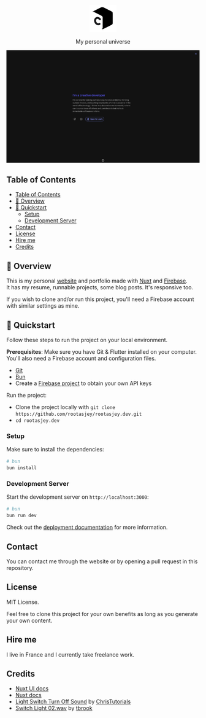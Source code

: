 <p align="center">
  <img src="./assets/icons/app_icon/128.png" alt="rootasjey's universe app icon" width="70"/>
</p>

<p align="center">
My personal universe
</p>

<p align="center">
  <img src="./screenshots/v5.dark-home-page.png" alt="rootasjey's universe"/>
</p>

## Table of Contents

- [Table of Contents](#table-of-contents)
- [👀 Overview](#-overview)
- [🚀 Quickstart](#-quickstart)
  - [Setup](#setup)
  - [Development Server](#development-server)
- [Contact](#contact)
- [License](#license)
- [Hire me](#hire-me)
- [Credits](#credits)


## 👀 Overview

This is my personal [website](https://rootasjey.dev) and portfolio made with [Nuxt](https://nuxt.com) and [Firebase](https://firebase.google.com/). <br />
It has my resume, runnable projects, some blog posts. It's responsive too.

If you wish to clone and/or run this project, you'll need a Firebase account with similar settings as mine.

## 🚀 Quickstart

Follow these steps to run the project on your local environment.

**Prerequisites**:
Make sure you have Git & Flutter installed on your computer. You'll also need a Firebase account and configuration files.

* [Git](https://git-scm.com)
* [Bun](https://bun.sh)
* Create a [Firebase project](https://firebase.com) to obtain your own API keys

Run the project:
* Clone the project locally with `git clone https://github.com/rootasjey/rootasjey.dev.git`
* `cd rootasjey.dev`


### Setup

Make sure to install the dependencies:

```bash
# bun
bun install
```

### Development Server

Start the development server on `http://localhost:3000`:

```bash
# bun
bun run dev
```

Check out the [deployment documentation](https://nuxt.com/docs/getting-started/deployment) for more information.

## Contact

You can contact me through the website or by opening a pull request in this repository.

## License

MIT License.

Feel free to clone this project for your own benefits as long as you generate your own content.

## Hire me

I live in France and I currently take freelance work.

## Credits

* [Nuxt UI docs](https://ui.nuxt.com)
* [Nuxt docs](https://nuxt.com/docs/getting-started/introduction)
* [Light Switch Turn Off Sound](https://freesound.org/people/ChrisTutorials/sounds/440499/) by [ChrisTutorials](https://freesound.org/people/ChrisTutorials/)
* [Switch Light 02.wav](https://freesound.org/people/tbrook/sounds/348221/) by [tbrook](https://freesound.org/people/tbrook/)
